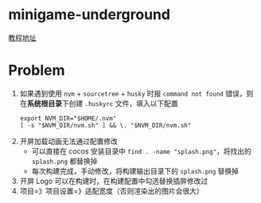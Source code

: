 # minigame-underground

[教程地址](https://www.bilibili.com/video/BV1JL4y1M7Y4)

# Problem

1. 如果遇到使用 `nvm` + `sourcetree` + `husky` 时报 `command not found` 错误，则在**系统根目录**下创建 `.huskyrc` 文件，填入以下配置
   ```
   export NVM_DIR="$HOME/.nvm"
   [ -s "$NVM_DIR/nvm.sh" ] && \. "$NVM_DIR/nvm.sh"
   ```
2. 开屏加载动画无法通过配置修改
   - 可以直接在 cocos 安装目录中 `find . -name "splash.png"`，将找出的 `splash.png` 都替换掉
   - 每次构建完成，手动修改，将构建输出目录下的 `splash.png` 替换掉
3. 开屏 Logo 可以在构建时，在构建配置中勾选替换插屏修改过
4. 项目=》项目设置=》适配宽度（否则渲染出的图片会很大）
